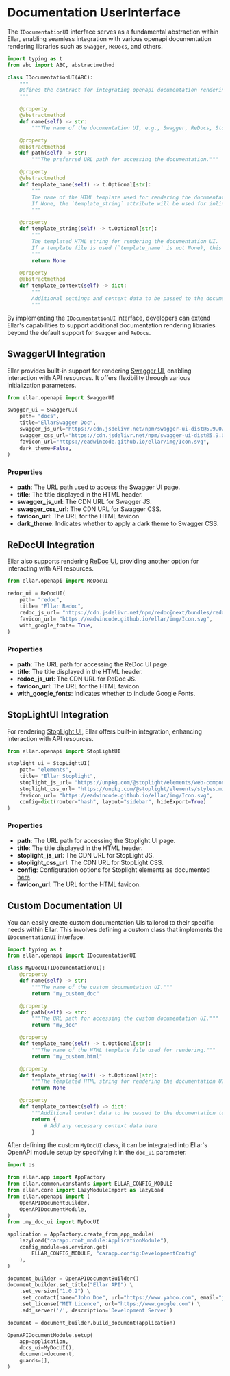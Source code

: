 # **Documentation UserInterface**
The `IDocumentationUI` interface serves as a fundamental abstraction within Ellar, 
enabling seamless integration with various openapi documentation rendering libraries such as `Swagger`, `ReDocs`, and others.

```python
import typing as t
from abc import ABC, abstractmethod

class IDocumentationUI(ABC):
    """
    Defines the contract for integrating openapi documentation rendering libraries within Ellar.
    """

    @property
    @abstractmethod
    def name(self) -> str:
        """The name of the documentation UI, e.g., Swagger, ReDocs, Stoplight."""

    @property
    @abstractmethod
    def path(self) -> str:
        """The preferred URL path for accessing the documentation."""

    @property
    @abstractmethod
    def template_name(self) -> t.Optional[str]:
        """
        The name of the HTML template used for rendering the documentation UI.
        If None, the `template_string` attribute will be used for inline template rendering.
        """

    @property
    def template_string(self) -> t.Optional[str]:
        """
        The templated HTML string for rendering the documentation UI.
        If a template file is used (`template_name` is not None), this attribute should be None.
        """
        return None

    @property
    @abstractmethod
    def template_context(self) -> dict:
        """
        Additional settings and context data to be passed to the documentation template.
        """

```

By implementing the `IDocumentationUI` interface, developers can extend 
Ellar's capabilities to support additional documentation rendering libraries 
beyond the default support for `Swagger` and `ReDocs`.

## **SwaggerUI Integration**
Ellar provides built-in support for rendering [Swagger UI](https://swagger.io/tools/swagger-ui/), enabling interaction with API resources. It offers flexibility through various initialization parameters.

```python
from ellar.openapi import SwaggerUI

swagger_ui = SwaggerUI(
    path= "docs",
    title="EllarSwagger Doc",
    swagger_js_url="https://cdn.jsdelivr.net/npm/swagger-ui-dist@5.9.0/swagger-ui-bundle.js",
    swagger_css_url="https://cdn.jsdelivr.net/npm/swagger-ui-dist@5.9.0/swagger-ui.css",
    favicon_url="https://eadwincode.github.io/ellar/img/Icon.svg",
    dark_theme=False,
)
```

### Properties
- **path**: The URL path used to access the Swagger UI page.
- **title**: The title displayed in the HTML header.
- **swagger_js_url**: The CDN URL for Swagger JS.
- **swagger_css_url**: The CDN URL for Swagger CSS.
- **favicon_url**: The URL for the HTML favicon.
- **dark_theme**: Indicates whether to apply a dark theme to Swagger CSS.

## **ReDocUI Integration**
Ellar also supports rendering [ReDoc UI](https://redocly.github.io/redoc/), providing another option for interacting with API resources.

```python
from ellar.openapi import ReDocUI

redoc_ui = ReDocUI(
    path= "redoc",
    title= "Ellar Redoc",
    redoc_js_url= "https://cdn.jsdelivr.net/npm/redoc@next/bundles/redoc.standalone.js",
    favicon_url= "https://eadwincode.github.io/ellar/img/Icon.svg",
    with_google_fonts= True,
)
```

### Properties
- **path**: The URL path for accessing the ReDoc UI page.
- **title**: The title displayed in the HTML header.
- **redoc_js_url**: The CDN URL for ReDoc JS.
- **favicon_url**: The URL for the HTML favicon.
- **with_google_fonts**: Indicates whether to include Google Fonts.

## **StopLightUI Integration**
For rendering [StopLight UI](https://github.com/stoplightio/elements/blob/main/docs/getting-started/elements/html.md), Ellar offers built-in integration, enhancing interaction with API resources.

```python
from ellar.openapi import StopLightUI

stoplight_ui = StopLightUI(
    path= "elements",
    title= "Ellar Stoplight",
    stoplight_js_url= "https://unpkg.com/@stoplight/elements/web-components.min.js",
    stoplight_css_url= "https://unpkg.com/@stoplight/elements/styles.min.css",
    favicon_url= "https://eadwincode.github.io/ellar/img/Icon.svg",
    config=dict(router="hash", layout="sidebar", hideExport=True)
)
```

### Properties
- **path**: The URL path for accessing the Stoplight UI page.
- **title**: The title displayed in the HTML header.
- **stoplight_js_url**: The CDN URL for StopLight JS.
- **stoplight_css_url**: The CDN URL for StopLight CSS.
- **config**: Configuration options for Stoplight elements as documented [here]().
- **favicon_url**: The URL for the HTML favicon.

## **Custom Documentation UI**
You can easily create custom documentation UIs tailored to their specific needs within Ellar. 
This involves defining a custom class that implements the `IDocumentationUI` interface.

```python
import typing as t
from ellar.openapi import IDocumentationUI

class MyDocUI(IDocumentationUI):
    @property
    def name(self) -> str:
        """The name of the custom documentation UI."""
        return "my_custom_doc"

    @property
    def path(self) -> str:
        """The URL path for accessing the custom documentation UI."""
        return "my_doc"

    @property
    def template_name(self) -> t.Optional[str]:
        """The name of the HTML template file used for rendering."""
        return "my_custom.html"

    @property
    def template_string(self) -> t.Optional[str]:
        """The templated HTML string for rendering the documentation UI."""
        return None

    @property
    def template_context(self) -> dict:
        """Additional context data to be passed to the documentation template."""
        return {
            # Add any necessary context data here
        }
```

After defining the custom `MyDocUI` class, it can be integrated into 
Ellar's OpenAPI module setup by specifying it in the `doc_ui` parameter.

```python
import os

from ellar.app import AppFactory
from ellar.common.constants import ELLAR_CONFIG_MODULE
from ellar.core import LazyModuleImport as lazyLoad
from ellar.openapi import (
    OpenAPIDocumentBuilder,
    OpenAPIDocumentModule,
)
from .my_doc_ui import MyDocUI

application = AppFactory.create_from_app_module(
    lazyLoad("carapp.root_module:ApplicationModule"),
    config_module=os.environ.get(
        ELLAR_CONFIG_MODULE, "carapp.config:DevelopmentConfig"
    ),
)

document_builder = OpenAPIDocumentBuilder()
document_builder.set_title("Ellar API") \
    .set_version("1.0.2") \
    .set_contact(name="John Doe", url="https://www.yahoo.com", email="johnDoe@gmail.com") \
    .set_license("MIT Licence", url="https://www.google.com") \
    .add_server('/', description='Development Server')

document = document_builder.build_document(application)

OpenAPIDocumentModule.setup(
    app=application,
    docs_ui=MyDocUI(),
    document=document,
    guards=[],
)
```

